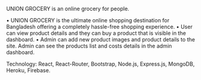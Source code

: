 UNION GROCERY is an online grocery for people.

• UNION GROCERY is the ultimate online shopping destination for Bangladesh offering a completely hassle-free shopping experience.
• User can view product details and they can buy a product that is visible in the dashboard.
• Admin can add new product images and product details to the site. Admin can see the products list and costs details in the admin dashboard.

Technology: React, React-Router, Bootstrap, Node.js, Express.js, MongoDB, Heroku, Firebase.